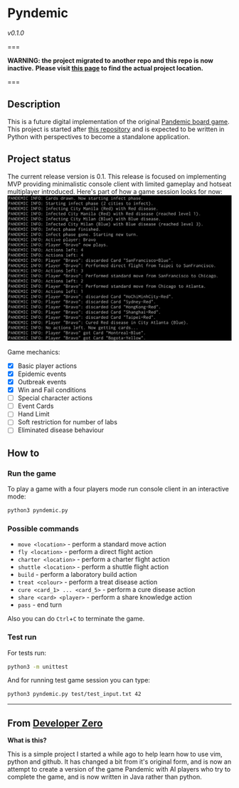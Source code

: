 # Pyndemic
_v0.1.0_

===

**WARNING: the project migrated to another repo and this repo is now inactive.**
**Please visit [this page](https://github.com/Discarded-Team/Pyndemic) to find the actual project location.**

===

## Description
This is a future digital implementation of the original [Pandemic board game][official].
This project is started after [this repository][ref] and is expected to be written in Python with perspectives to become a standalone application.

## Project status
The current release version is 0.1. This release is focused on implementing MVP providing minimalistic console client with limited gameplay and hotseat multiplayer introduced.
Here's part of how a game session looks for now:
![gameplay screenshot](/assets/readme/game_screenshot_1.png)

Game mechanics:
 - [x] Basic player actions
 - [x] Epidemic events
 - [x] Outbreak events
 - [x] Win and Fail conditions
 - [ ] Special character actions
 - [ ] Event Cards
 - [ ] Hand Limit
 - [ ] Soft restriction for number of labs
 - [ ] Eliminated disease behaviour

## How to
### Run the game
To play a game with a four players mode run console client in an interactive mode:
```bash
python3 pyndemic.py
```

### Possible commands
 * `move <location>` - perform a standard move action
 * `fly <location>` - perform a direct flight action
 * `charter <location>` - perform a charter flight action
 * `shuttle <location>` - perform a shuttle flight action
 * `build` - perform a laboratory build action
 * `treat <colour>` - perform a treat disease action
 * `cure <card_1> ... <card_5>` - perform a cure disease action
 * `share <card> <player>` - perform a share knowledge action
 * `pass` - end turn

Also you can do `Ctrl`+`C` to terminate the game.

### Test run
For tests run:
```bash
python3 -m unittest
```

And for running test game session you can type:
```bash
python3 pyndemic.py test/test_input.txt 42
```

---
## From [Developer Zero][ref-user]
**What is this?**

This is a simple project I started a while ago to help learn how to use vim, python and github. It has changed a bit from it's original form, and is now an attempt to create a version of the game Pandemic with AI players who try to complete the game, and is now written in Java rather than python.


[official]: https://www.zmangames.com/en/games/pandemic/ "Official page"
[ref]: https://github.com/Joesalmon1985/PandemicBoardGame "Base repository"
[ref-user]: https://github.com/Joesalmon1985 "Joe Salmon"
